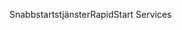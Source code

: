 <span data-ttu-id="62c84-101">Snabbstartstjänster</span><span class="sxs-lookup"><span data-stu-id="62c84-101">RapidStart Services</span></span>